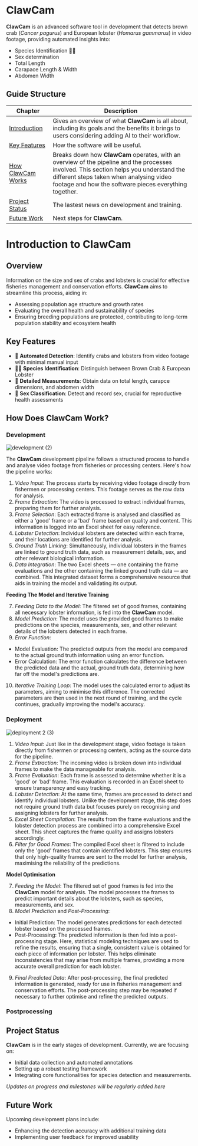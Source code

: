 # ClawCam

**ClawCam** is an advanced software tool in development that detects brown crab (_Cancer pagurus_) and European lobster (_Homarus gammarus_) in video footage, providing automated insights into: 
- Species Identification 🦞🦀
- Sex determination
- Total Length 
- Carapace Length & Width 
- Abdomen Width

## Guide Structure

| Chapter | Description 
|-----------------|-----------------|
| [Introduction](#introduction-to-clawcam)   | Gives an overview of what **ClawCam** is all about, including its goals and the benefits it brings to users considering adding AI to their workflow.    | 
| [Key Features](#key-features) | How the software will be useful. |
| [How ClawCam Works](how-does-clawcam-work?)   | Breaks down how **ClawCam** operates, with an overview of the pipeline and the processes involved. This section helps you understand the different steps taken when analysing video footage and how the software pieces everything together.   |  
| [Project Status](project-status) | The lastest news on development and training.
| [Future Work](future-work) | Next steps for **ClawCam**.

# Introduction to ClawCam

## Overview

Information on the size and sex of crabs and lobsters is crucial for effective fisheries management and conservation efforts. **ClawCam** aims to streamline this process, aiding in:
- Assessing population age structure and growth rates
- Evaluating the overall health and sustainability of species
- Ensuring breeding populations are protected, contributing to long-term population stability and ecosystem health

## Key Features

- 👀 **Automated Detection**: Identify crabs and lobsters from video footage with minimal manual input
- 🦞🦀 **Species Identification**: Distinguish between Brown Crab & European Lobster
- 📏 **Detailed Measurements**: Obtain data on total length, carapce dimensions, and abdomen width
- 🧡 **Sex Classification**: Detect and record sex, crucial for reproductive health assessments

## How Does ClawCam Work?

### Development
![development (2)](https://github.com/user-attachments/assets/ed694331-2ee5-4d46-94c2-96d2c8462d40)


The **ClawCam** development pipeline follows a structured process to handle and analyse video footage from fisheries or processing centers. Here's how the pipeline works:

1.  _Video Input_: The process starts by receiving video footage directly from fishermen or processing centers. This footage serves as the raw data for analysis.
2.  _Frame Extraction_: The video is processed to extract individual frames, preparing them for further analysis.
3.  _Frame Selection_: Each extracted frame is analysed and classified as either a 'good' frame or a 'bad' frame based on quality and content. This information is logged into an Excel sheet for easy reference.
4.  _Lobster Detection_: Individual lobsters are detected within each frame, and their locations are identified for further analysis.
5.  _Ground Truth Linking_: Simultaneously, individual lobsters in the frames are linked to ground truth data, such as measurement details, sex, and other relevant biological information.
6.  _Data Integration_: The two Excel sheets — one containing the frame evaluations and the other containing the linked ground truth data — are combined. This integrated dataset forms a comprehensive resource that aids in training the model and validating its output.

**Feeding The Model and Iterative Training**

7. _Feeding Data to the Model_: The filtered set of good frames, containing all necessary lobster information, is fed into the **ClawCam** model.
8. _Model Prediction_: The model uses the provided good frames to make predictions on the species, measurements, sex, and other relevant details of the lobsters detected in each frame.
9. _Error Function_:
- Model Evaluation: The predicted outputs from the model are compared to the actual ground truth information using an error function.
- Error Calculation: The error function calculates the difference between the predicted data and the actual, ground truth data, determining how far off the model's predictions are.
10. _Iterative Training Loop_: The model uses the calculated error to adjust its parameters, aiming to minimise this difference. The corrected parameters are then used in the next round of training, and the cycle continues, gradually improving the model's accuracy.
  
### Deployment
![deployment 2 (3)](https://github.com/user-attachments/assets/3b7898e1-ebd6-426c-9ed6-d5e19dac0147)
1. _Video Input_: Just like in the development stage, video footage is taken directly from fishermen or processing centers, acting as the source data for the pipeline.
2. _Frame Extraction_: The incoming video is broken down into individual frames to make the data manageable for analysis.
3. _Frame Evaluation_: Each frame is assessed to determine whether it is a 'good' or 'bad' frame. This evaluation is recorded in an Excel sheet to ensure transparency and easy tracking.
4. _Lobster Detection_: At the same time, frames are processed to detect and identify individual lobsters. Unlike the development stage, this step does not require ground truth data but focuses purely on recognising and assigning lobsters for further analysis.
5. _Excel Sheet Compilation_: The results from the frame evaluations and the lobster detection process are combined into a comprehensive Excel sheet. This sheet captures the frame quality and assigns lobsters accordingly.
6. _Filter for Good Frames_: The compiled Excel sheet is filtered to include only the 'good' frames that contain identified lobsters. This step ensures that only high-quality frames are sent to the model for further analysis, maximising the reliability of the predictions.

**Model Optimisation**

7. _Feeding the Model_: The filtered set of good frames is fed into the **ClawCam** model for analysis. The model processes the frames to predict important details about the lobsters, such as species, measurements, and sex.
8. _Model Prediction_ and _Post-Processing_:
- Initial Prediction: The model generates predictions for each detected lobster based on the processed frames.
- Post-Processing: The predicted information is then fed into a post-processing stage. Here, statistical modeling techniques are used to refine the results, ensuring that a single, consistent value is obtained for each piece of information per lobster. This helps eliminate inconsistencies that may arise from multiple frames, providing a more accurate overall prediction for each lobster.
9. _Final Predicted Data_: After post-processing, the final predicted information is generated, ready for use in fisheries management and conservation efforts. The post-processing step may be repeated if necessary to further optimise and refine the predicted outputs.

### Postprocessing

## Project Status

**ClawCam** is in the early stages of development. Currently, we are focusing on:
- Initial data collection and automated annotations
- Setting up a robust testing framework
- Integrating core functionalities for species detection and measurements.

_Updates on progress and milestones will be regularly added here_

## Future Work

Upcoming development plans include:
- Enhancing the detection accuracy with additional training data
- Implementing user feedback for improved usability
